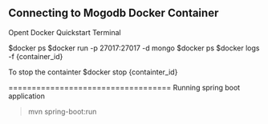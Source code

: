 Connecting to Mogodb Docker Container
------------------------------------

Opent Docker Quickstart Terminal

$docker ps
$docker run -p 27017:27017 -d mongo
$docker ps
$docker logs -f {container_id}

To stop the containter
$docker stop {containter_id}


===================================
Running spring boot application

>mvn spring-boot:run
